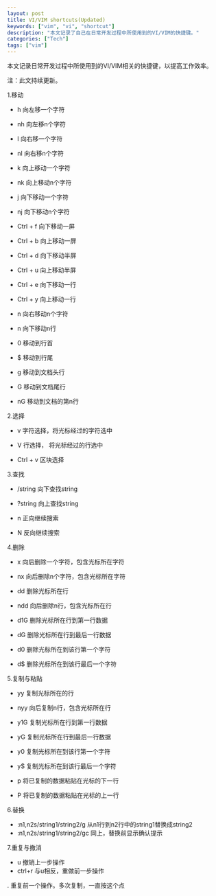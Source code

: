 ```yaml
---
layout: post
title: VI/VIM shortcuts(Updated)
keywords: ["vim", "vi", "shortcut"]
description: "本文记录了自己在日常开发过程中所使用到的VI/VIM的快捷键。"
categories: ["Tech"]
tags: ["vim"]
---
```


本文记录日常开发过程中所使用到的VI/VIM相关的快捷键，以提高工作效率。

注：此文持续更新。

1.移动

- h  向左移一个字符
- nh 向左移n个字符

- l  向右移一个字符
- nl 向右移n个字符

- k  向上移动一个字符
- nk 向上移动n个字符

- j  向下移动一个字符
- nj 向下移动n个字符

- Ctrl + f 向下移动一屏
- Ctrl + b 向上移动一屏
- Ctrl + d 向下移动半屏
- Ctrl + u 向上移动半屏
- Ctrl + e 向下移动一行
- Ctrl + y 向上移动一行

- n<space> 向右移动n个字符
- n<Enter> 向下移动n行

- 0 移动到行首
- $ 移动到行尾

- g 移动到文档头行
- G 移动到文档尾行

- nG 移动到文档的第n行

2.选择

- v 字符选择，将光标经过的字符选中
- V 行选择， 将光标经过的行选中

- Ctrl + v 区块选择

3.查找

- /string 向下查找string
- ?string 向上查找string

- n 正向继续搜索
- N 反向继续搜索

4.删除

- x  向后删除一个字符，包含光标所在字符
- nx 向后删除n个字符，包含光标所在字符

- dd  删除光标所在行
- ndd 向后删除n行，包含光标所在行

- d1G 删除光标所在行到第一行数据
- dG  删除光标所在行到最后一行数据
- d0  删除光标所在到该行第一个字符
- d$  删除光标所在到该行最后一个字符

5.复制与粘贴

- yy  复制光标所在的行
- nyy 向后复制n行，包含光标所在行

- y1G 复制光标所在行到第一行数据
- yG  复制光标所在行到最后一行数据
- y0  复制光标所在到该行第一个字符
- y$  复制光标所在到该行最后一个字符

- p   将已复制的数据粘贴在光标的下一行
- P   将已复制的数据粘贴在光标的上一行

6.替换

- :n1,n2s/string1/string2/g 从n1行到n2行中的string1替换成string2
- :n1,n2s/string1/string2/gc 同上，替换前显示确认提示

7.重复与撤消

- u       撤销上一步操作
- ctrl+r  与u相反，重做前一步操作

.         重复前一个操作。多次复制，一直按这个点